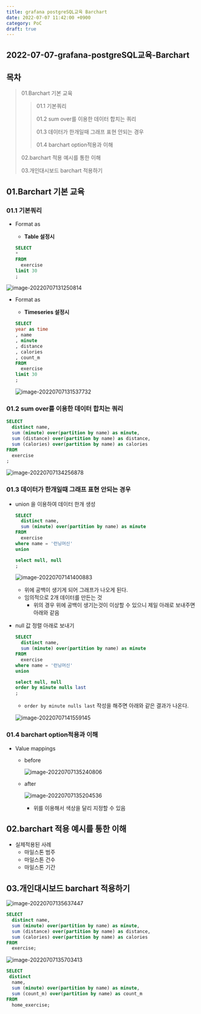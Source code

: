 ```yaml
---
title: grafana postgreSQL교육 Barchart
date: 2022-07-07 11:42:00 +0900
category: PoC
draft: true
---
```


## 2022-07-07-grafana-postgreSQL교육-Barchart

## 목차

> 01.Barchart 기본 교육
>
> >01.1 기본쿼리
> >
> >01.2 sum over를 이용한 데이터 합치는 쿼리
> >
> >01.3 데이터가 한개일때 그래프 표현 안되는 경우
> >
> >01.4 barchart option적용과 이해
>
> 02.barchart 적용 예시를 통한 이해
>
> 03.개인대시보드 barchart 적용하기

## 01.Barchart 기본 교육

### 01.1 기본쿼리

- Format as 

  - **Table 설정시**

  ```sql
  SELECT
  *
  FROM
    exercise
  limit 30
  ;
  ```

![image-20220707131250814](../../assets/img/post/2022-07-07-grafana-postgreSQL교육-Barchart/image-20220707131250814.png)

- Format as 

  - **Timeseries 설정시**

  ```sql
  SELECT
  year as time
  , name 
  , minute
  , distance
  , calories
  , count_m
  FROM
    exercise
  limit 30
  ;
  ```

  ![image-20220707131537732](../../assets/img/post/2022-07-07-grafana-postgreSQL교육-Barchart/image-20220707131537732.png)

### 01.2 sum over를 이용한 데이터 합치는 쿼리

```sql
SELECT
  distinct name,
  sum (minute) over(partition by name) as minute,
  sum (distance) over(partition by name) as distance,
  sum (calories) over(partition by name) as calories
FROM
  exercise
;
```

![image-20220707134256878](../../assets/img/post/2022-07-07-grafana-postgreSQL교육-Barchart/image-20220707134256878.png)

### 01.3 데이터가 한개일때 그래프 표현 안되는 경우

- union 을 이용하여 데이터 한개 생성

  ```sql
  SELECT
    distinct name,
    sum (minute) over(partition by name) as minute
  FROM
    exercise
  where name = '런닝머신'
  union 
  
  select null, null
  ;
  ```

  ![image-20220707141400883](../../assets/img/post/2022-07-07-grafana-postgreSQL교육-Barchart/image-20220707141400883.png)

  - 위에 공백이 생기게 되어 그래프가 나오게 된다. 
  - 임의적으로 2개 데이터를 만든는 것
    - 위의 경우 위에 공백이 생기는것이 이상할 수 있으니 제일 아래로 보내주면 아래와 같음

- null 값 정렬 아래로 보내기

  ```sql
  SELECT
    distinct name,
    sum (minute) over(partition by name) as minute
  FROM
    exercise
  where name = '런닝머신'
  union 
  
  select null, null
  order by minute nulls last
  ;
  ```

  - `order by minute nulls last`  작성을 해주면 아래와 같은 결과가 나온다.

  ![image-20220707141559145](../../assets/img/post/2022-07-07-grafana-postgreSQL교육-Barchart/image-20220707141559145.png)

### 01.4 barchart option적용과 이해

- Value mappings

  - before

    ![image-20220707135240806](../../assets/img/post/2022-07-07-grafana-postgreSQL교육-Barchart/image-20220707135240806.png)

  - after

    ![image-20220707135204536](../../assets/img/post/2022-07-07-grafana-postgreSQL교육-Barchart/image-20220707135204536.png)

    

    - 위를 이용해서 색상을 달리 지정할 수 있음

## 02.barchart 적용 예시를 통한 이해

- 실제적용된 사례
  - 마일스톤 범주
  - 마일스톤 건수
  - 마일스톤 기간

## 03.개인대시보드 barchart 적용하기

![image-20220707135637447](../../assets/img/post/2022-07-07-grafana-postgreSQL교육-Barchart/image-20220707135637447.png)

```sql
SELECT
  distinct name,
  sum (minute) over(partition by name) as minute,
  sum (distance) over(partition by name) as distance,
  sum (calories) over(partition by name) as calories
FROM
  exercise;
```

![image-20220707135703413](../../assets/img/post/2022-07-07-grafana-postgreSQL교육-Barchart/image-20220707135703413.png)

```sql
SELECT
 distinct
  name,
  sum (minute) over(partition by name) as minute,
  sum (count_m) over(partition by name) as count_m
FROM
  home_exercise;
```

